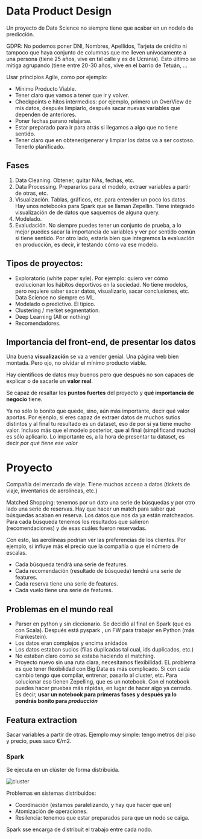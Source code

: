 # Data Product Design

Un proyecto de Data Science no siempre tiene que acabar en un nodelo de predicción. 

GDPR: No podemos poner DNI, Nombres, Apellidos, Tarjeta de crédito ni tampoco que haya conjunto de columnas que me lleven unívocamente a una persona (tiene 25 años, vive en tal calle y es de Ucrania). Esto último se mitiga agrupando (tiene entre 20-30 años, vive en el barrio de Tetuán, ...

Usar principios Agile, como por ejemplo:
- Mínimo Producto Viable. 
- Tener claro que vamos a tener que ir y volver. 
- Checkpoints e hitos intermedios: por ejemplo, primero un OverView de mis datos, después limpiarlo, después sacar nuevas variables que dependen de anteriores. 
- Poner fechas parano relajarse. 
- Estar preparado para ir para atrás si llegamos a algo que no tiene sentido. 
- Tener claro que en obtener/generar y limpiar los datos va a ser costoso. Tenerlo planificado. 

## Fases

1. Data Cleaning. Obtener, quitar NAs, fechas, etc. 
2. Data Processing. Prepararlos para el modelo, extraer variables a partir de otras, etc.
3. Visualización. Tablas, gráficos, etc. para entender un poco los datos. Hay unos notebooks para Spark que se llaman Zepellin. Tiene integrado visualización de de datos que saquemos de alguna query. 
4. Modelado.
5. Evaludación. No siempre puedes tener un conjunto de prueba, a lo mejor puedes sacar la importancia de variables y ver por sentido común si tiene sentido. Por otro lado, estaría bien que integremos la evaluación en producción, es decir, ir testando cómo va ese modelo. 

## Tipos de proyectos:

* Exploratorio (white paper syle). Por ejemplo: quiero ver cómo evolucionan los hábitos deportivos en la sociedad. No tiene modelos, pero requiere saber sacar datos, visualizarlo, sacar conclusiones, etc. Data Science no siempre es ML. 
* Modelado o predictivo. El típico. 
* Clustering / merket segmentation. 
* Deep Learning (All or nothing)
* Recomendadores. 

## Importancia del front-end, de presentar los datos

Una buena **visualización** se va a vender genial. Una página web bien montada. Pero ojo, no olvidar el mínimo producto viable. 

Hay científicos de datos muy buenos pero que después no son capaces de explicar o de sacarle un **valor real**. 

Se capaz de resaltar los **puntos fuertes** del proyecto y **qué importancia de negocio** tiene. 

Ya no sólo lo bonito que quede, sino, aún más importante, decir qué valor aportas. Por ejenplo, si eres capaz de extraer datos de muchos sutios distintos y al final tu resultado es un dataset, eso de por sí ya tiene mucho valor. Incluso más que el modelo posterior, que al final (simplificand mucho) es sólo aplicarlo. Lo importante es, a la hora de presentar tu dataset, es decir *por qué tiene ese valor*

# Proyecto

Compañía del mercado de viaje. Tiene muchos acceso a datos (tickets de viaje, inventarios de aerolíneas, etc.)

Matched Shopping: tenemos por un dato una serie de búsquedas y por otro lado una serie de reservas. Hay que hacer un match para saber qué búsquedas acaban en reserva. Los datos que nos da ya están matcheados. Para cada búsqueda tenemos los resultados que salieron (recomendaciones) y de esas cuáles fueron reservadas. 

Con esto, las aerolíneas podrían ver las preferencias de los clientes. Por ejemplo, si influye más el precio que la compañía o que el número de escalas. 

* Cada búsqueda tendrá una serie de features. 
* Cada recomendación (resultado de búsqueda) tendrá una serie de features.
* Cada reserva tiene una serie de features.
* Cada vuelo tiene una serie de features. 

## Problemas en el mundo real

* Parser en python y sin diccionario. Se decidió al final en Spark (que es con Scala). Después está pyspark , un FW para trabajar en Python (más Frankestein).
* Los datos eran complejos y encima anidados
* Los datos estaban sucios (filas duplicadas tal cual, ids duplicados, etc.)
* No estaban claro como se estaba haciendo el matching. 
* Proyecto nuevo sin una ruta clara, necesitamos flexibilidad. EL problema es que tener flexibilidad con Big Data es más complicado. Si con cada cambio tengo que compilar, entrenar, pasarlo al cluster, etc. Para solucionar eso tienen Zepelling, que es un notebook. Con el notebook puedes hacer pruebas más rápidas, en lugar de hacer algo ya cerrado. Es decir, **usar un notebook para primeras fases y después ya lo pondrás bonito para _producción_**

## Featura extraction

Sacar variables a partir de otras. Ejemplo muy simple: tengo metros del piso y precio, pues saco €/m2. 

### Spark

Se ejecuta en un clúster de forma distribuida. 

![cluster](https://d2h0cx97tjks2p.cloudfront.net/blogs/wp-content/uploads/sites/2/2017/07/install-apache-spark-on-multi-node-cluster.jpg)

Problemas en sistemas distribuidos:
* Coordinación (estamos paralelizando, y hay que hacer que un)
* Atomización de operaciones. 
* Resilencia: tenemos que estar preparados para que un nodo se caiga.

Spark sse encarga de distribuit el trabajo entre cada nodo. 


